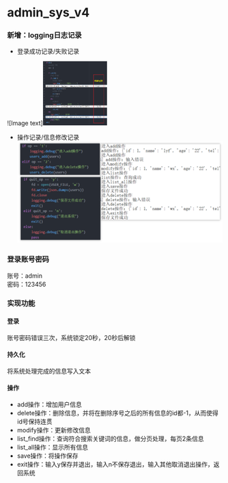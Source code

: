 # admin_sys_v4



### 新增：logging日志记录
* 登录成功记录/失败记录

![Image text]<img width="150" height="150" src="https://github.com/1LiMingming1/readme_add_pic/blob/master/1.png">

* 操作记录/信息修改记录
 ![Image text](https://github.com/1LiMingming1/readme_add_pic/blob/master/2.png)   


### 登录账号密码
账号：admin<br/>密码：123456



### 实现功能
#### 登录
账号密码错误三次，系统锁定20秒，20秒后解锁



#### 持久化
将系统处理完成的信息写入文本



#### 操作
* add操作：增加用户信息
* delete操作：删除信息，并将在删除序号之后的所有信息的id都-1，从而使得id号保持连贯
* modify操作：更新修改信息
* list_find操作：查询符合搜索关键词的信息，做分页处理，每页2条信息
* list_all操作：显示所有信息
* save操作：将操作保存
* exit操作：输入y保存并退出，输入n不保存退出，输入其他取消退出操作，返回系统

